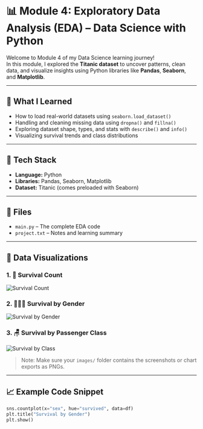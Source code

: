 # 📊 Module 4: Exploratory Data Analysis (EDA) – Data Science with Python

Welcome to Module 4 of my Data Science learning journey!  
In this module, I explored the **Titanic dataset** to uncover patterns, clean data, and visualize insights using Python libraries like **Pandas**, **Seaborn**, and **Matplotlib**.

---

## 🧠 What I Learned

- How to load real-world datasets using `seaborn.load_dataset()`
- Handling and cleaning missing data using `dropna()` and `fillna()`
- Exploring dataset shape, types, and stats with `describe()` and `info()`
- Visualizing survival trends and class distributions

---

## 🔧 Tech Stack

- **Language:** Python
- **Libraries:** Pandas, Seaborn, Matplotlib
- **Dataset:** Titanic (comes preloaded with Seaborn)

---

## 📁 Files

- `main.py` – The complete EDA code
- `project.txt` – Notes and learning summary

---

## 📸 Data Visualizations

### 1. 🧍‍ Survival Count
![Survival Count](images/survival_count.png)

### 2. 🧑‍🤝‍🧑 Survival by Gender
![Survival by Gender](images/survival_by_gender.png)

### 3. 🪑 Survival by Passenger Class
![Survival by Class](images/survival_by_class.png)

> Note: Make sure your `images/` folder contains the screenshots or chart exports as PNGs.

---

## 📈 Example Code Snippet

```python
sns.countplot(x="sex", hue="survived", data=df)
plt.title("Survival by Gender")
plt.show()
